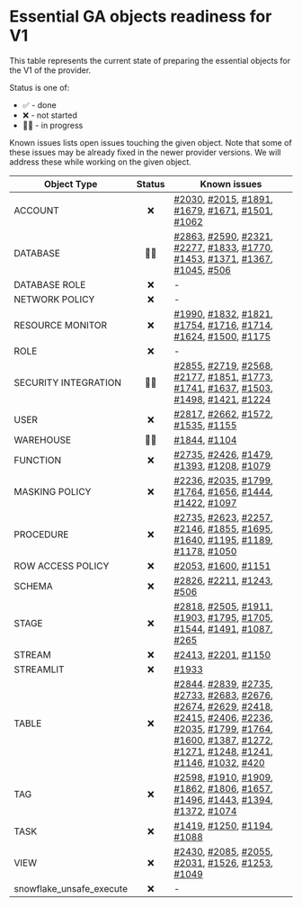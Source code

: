 # Essential GA objects readiness for V1

This table represents the current state of preparing the essential objects for the V1 of the provider.

Status is one of:
- ✅ - done<br>
- ❌ - not started<br>
- 👨‍💻 - in progress<br>

Known issues lists open issues touching the given object. Note that some of these issues may be already fixed in the
newer provider versions. We will address these while working on the given object.

| Object Type              | Status | Known issues                                                                                                                                                                                                                                                                                                                                                                                                                                                                                                                                                                                                                                                                                                                                                                                                                                                                                                                                                                                                                                                                                                                                                                                                                                                                                                                                                                                                                                                                                                                                                                                                                                                                                                                                                                                                                                                                                                                                                                                                                                                                                                         |
|--------------------------|:------:|----------------------------------------------------------------------------------------------------------------------------------------------------------------------------------------------------------------------------------------------------------------------------------------------------------------------------------------------------------------------------------------------------------------------------------------------------------------------------------------------------------------------------------------------------------------------------------------------------------------------------------------------------------------------------------------------------------------------------------------------------------------------------------------------------------------------------------------------------------------------------------------------------------------------------------------------------------------------------------------------------------------------------------------------------------------------------------------------------------------------------------------------------------------------------------------------------------------------------------------------------------------------------------------------------------------------------------------------------------------------------------------------------------------------------------------------------------------------------------------------------------------------------------------------------------------------------------------------------------------------------------------------------------------------------------------------------------------------------------------------------------------------------------------------------------------------------------------------------------------------------------------------------------------------------------------------------------------------------------------------------------------------------------------------------------------------------------------------------------------------|
| ACCOUNT                  |   ❌    | [#2030](https://github.com/Snowflake-Labs/terraform-provider-snowflake/issues/2030), [#2015](https://github.com/Snowflake-Labs/terraform-provider-snowflake/issues/2015), [#1891](https://github.com/Snowflake-Labs/terraform-provider-snowflake/issues/1891), [#1679](https://github.com/Snowflake-Labs/terraform-provider-snowflake/issues/1679), [#1671](https://github.com/Snowflake-Labs/terraform-provider-snowflake/issues/1671), [#1501](https://github.com/Snowflake-Labs/terraform-provider-snowflake/issues/1501), [#1062](https://github.com/Snowflake-Labs/terraform-provider-snowflake/issues/1062)                                                                                                                                                                                                                                                                                                                                                                                                                                                                                                                                                                                                                                                                                                                                                                                                                                                                                                                                                                                                                                                                                                                                                                                                                                                                                                                                                                                                                                                                                                    |
| DATABASE                 | 👨‍💻  | [#2863](https://github.com/Snowflake-Labs/terraform-provider-snowflake/issues/2863), [#2590](https://github.com/Snowflake-Labs/terraform-provider-snowflake/issues/2590), [#2321](https://github.com/Snowflake-Labs/terraform-provider-snowflake/issues/2321), [#2277](https://github.com/Snowflake-Labs/terraform-provider-snowflake/issues/2277), [#1833](https://github.com/Snowflake-Labs/terraform-provider-snowflake/issues/1833), [#1770](https://github.com/Snowflake-Labs/terraform-provider-snowflake/issues/1770), [#1453](https://github.com/Snowflake-Labs/terraform-provider-snowflake/issues/1453), [#1371](https://github.com/Snowflake-Labs/terraform-provider-snowflake/issues/1371), [#1367](https://github.com/Snowflake-Labs/terraform-provider-snowflake/issues/1367), [#1045](https://github.com/Snowflake-Labs/terraform-provider-snowflake/issues/1045), [#506](https://github.com/Snowflake-Labs/terraform-provider-snowflake/issues/506)                                                                                                                                                                                                                                                                                                                                                                                                                                                                                                                                                                                                                                                                                                                                                                                                                                                                                                                                                                                                                                                                                                                                                                                                                                       |
| DATABASE ROLE            |   ❌    | -                                                                                                                                                                                                                                                                                                                                                                                                                                                                                                                                                                                                                                                                                                                                                                                                                                                                                                                                                                                                                                                                                                                                                                                                                                                                                                                                                                                                                                                                                                                                                                                                                                                                                                                                                                                                                                                                                                                                                                                                                                                                                                                    |
| NETWORK POLICY           |   ❌    | -                                                                                                                                                                                                                                                                                                                                                                                                                                                                                                                                                                                                                                                                                                                                                                                                                                                                                                                                                                                                                                                                                                                                                                                                                                                                                                                                                                                                                                                                                                                                                                                                                                                                                                                                                                                                                                                                                                                                                                                                                                                                                                                    |
| RESOURCE MONITOR         |   ❌    | [#1990](https://github.com/Snowflake-Labs/terraform-provider-snowflake/issues/1990), [#1832](https://github.com/Snowflake-Labs/terraform-provider-snowflake/issues/1832), [#1821](https://github.com/Snowflake-Labs/terraform-provider-snowflake/issues/1821), [#1754](https://github.com/Snowflake-Labs/terraform-provider-snowflake/issues/1754), [#1716](https://github.com/Snowflake-Labs/terraform-provider-snowflake/issues/1716), [#1714](https://github.com/Snowflake-Labs/terraform-provider-snowflake/issues/1714), [#1624](https://github.com/Snowflake-Labs/terraform-provider-snowflake/issues/1624), [#1500](https://github.com/Snowflake-Labs/terraform-provider-snowflake/issues/1500), [#1175](https://github.com/Snowflake-Labs/terraform-provider-snowflake/issues/1175)                                                                                                                                                                                                                                                                                                                                                                                                                                                                                                                                                                                                                                                                                                                                                                                                                                                                                                                                                                                                                                                                                                                                                                                                                                                                                                                          |
| ROLE                     |   ❌    | -                                                                                                                                                                                                                                                                                                                                                                                                                                                                                                                                                                                                                                                                                                                                                                                                                                                                                                                                                                                                                                                                                                                                                                                                                                                                                                                                                                                                                                                                                                                                                                                                                                                                                                                                                                                                                                                                                                                                                                                                                                                                                                                    |
| SECURITY INTEGRATION     | 👨‍💻  | [#2855](https://github.com/Snowflake-Labs/terraform-provider-snowflake/issues/2855), [#2719](https://github.com/Snowflake-Labs/terraform-provider-snowflake/issues/2719), [#2568](https://github.com/Snowflake-Labs/terraform-provider-snowflake/issues/2568), [#2177](https://github.com/Snowflake-Labs/terraform-provider-snowflake/issues/2177), [#1851](https://github.com/Snowflake-Labs/terraform-provider-snowflake/issues/1851), [#1773](https://github.com/Snowflake-Labs/terraform-provider-snowflake/issues/1773), [#1741](https://github.com/Snowflake-Labs/terraform-provider-snowflake/issues/1741), [#1637](https://github.com/Snowflake-Labs/terraform-provider-snowflake/issues/1637), [#1503](https://github.com/Snowflake-Labs/terraform-provider-snowflake/issues/1503), [#1498](https://github.com/Snowflake-Labs/terraform-provider-snowflake/issues/1498), [#1421](https://github.com/Snowflake-Labs/terraform-provider-snowflake/issues/1421), [#1224](https://github.com/Snowflake-Labs/terraform-provider-snowflake/issues/1224)                                                                                                                                                                                                                                                                                                                                                                                                                                                                                                                                                                                                                                                                                                                                                                                                                                                                                                                                                                                                                                                                                                                                                |
| USER                     |   ❌    | [#2817](https://github.com/Snowflake-Labs/terraform-provider-snowflake/issues/2817), [#2662](https://github.com/Snowflake-Labs/terraform-provider-snowflake/issues/2662), [#1572](https://github.com/Snowflake-Labs/terraform-provider-snowflake/issues/1572), [#1535](https://github.com/Snowflake-Labs/terraform-provider-snowflake/issues/1535), [#1155](https://github.com/Snowflake-Labs/terraform-provider-snowflake/issues/1155)                                                                                                                                                                                                                                                                                                                                                                                                                                                                                                                                                                                                                                                                                                                                                                                                                                                                                                                                                                                                                                                                                                                                                                                                                                                                                                                                                                                                                                                                                                                                                                                                                                                                              |
| WAREHOUSE                | 👨‍💻  | [#1844](https://github.com/Snowflake-Labs/terraform-provider-snowflake/issues/1844), [#1104](https://github.com/Snowflake-Labs/terraform-provider-snowflake/issues/1104)                                                                                                                                                                                                                                                                                                                                                                                                                                                                                                                                                                                                                                                                                                                                                                                                                                                                                                                                                                                                                                                                                                                                                                                                                                                                                                                                                                                                                                                                                                                                                                                                                                                                                                                                                                                                                                                                                                                                             |
| FUNCTION                 |   ❌    | [#2735](https://github.com/Snowflake-Labs/terraform-provider-snowflake/issues/2735), [#2426](https://github.com/Snowflake-Labs/terraform-provider-snowflake/issues/2426), [#1479](https://github.com/Snowflake-Labs/terraform-provider-snowflake/issues/1479), [#1393](https://github.com/Snowflake-Labs/terraform-provider-snowflake/issues/1393), [#1208](https://github.com/Snowflake-Labs/terraform-provider-snowflake/issues/1208), [#1079](https://github.com/Snowflake-Labs/terraform-provider-snowflake/issues/1079)                                                                                                                                                                                                                                                                                                                                                                                                                                                                                                                                                                                                                                                                                                                                                                                                                                                                                                                                                                                                                                                                                                                                                                                                                                                                                                                                                                                                                                                                                                                                                                                         |
| MASKING POLICY           |   ❌    | [#2236](https://github.com/Snowflake-Labs/terraform-provider-snowflake/issues/2236), [#2035](https://github.com/Snowflake-Labs/terraform-provider-snowflake/issues/2035), [#1799](https://github.com/Snowflake-Labs/terraform-provider-snowflake/issues/1799), [#1764](https://github.com/Snowflake-Labs/terraform-provider-snowflake/issues/1764), [#1656](https://github.com/Snowflake-Labs/terraform-provider-snowflake/issues/1656), [#1444](https://github.com/Snowflake-Labs/terraform-provider-snowflake/issues/1444), [#1422](https://github.com/Snowflake-Labs/terraform-provider-snowflake/issues/1422), [#1097](https://github.com/Snowflake-Labs/terraform-provider-snowflake/issues/1097)                                                                                                                                                                                                                                                                                                                                                                                                                                                                                                                                                                                                                                                                                                                                                                                                                                                                                                                                                                                                                                                                                                                                                                                                                                                                                                                                                                                                               |
| PROCEDURE                |   ❌    | [#2735](https://github.com/Snowflake-Labs/terraform-provider-snowflake/issues/2735), [#2623](https://github.com/Snowflake-Labs/terraform-provider-snowflake/issues/2623), [#2257](https://github.com/Snowflake-Labs/terraform-provider-snowflake/issues/2257), [#2146](https://github.com/Snowflake-Labs/terraform-provider-snowflake/issues/2146), [#1855](https://github.com/Snowflake-Labs/terraform-provider-snowflake/issues/1855), [#1695](https://github.com/Snowflake-Labs/terraform-provider-snowflake/issues/1695), [#1640](https://github.com/Snowflake-Labs/terraform-provider-snowflake/issues/1640), [#1195](https://github.com/Snowflake-Labs/terraform-provider-snowflake/issues/1195), [#1189](https://github.com/Snowflake-Labs/terraform-provider-snowflake/issues/1189), [#1178](https://github.com/Snowflake-Labs/terraform-provider-snowflake/issues/1178), [#1050](https://github.com/Snowflake-Labs/terraform-provider-snowflake/issues/1050)                                                                                                                                                                                                                                                                                                                                                                                                                                                                                                                                                                                                                                                                                                                                                                                                                                                                                                                                                                                                                                                                                                                                                |
| ROW ACCESS POLICY        |   ❌    | [#2053](https://github.com/Snowflake-Labs/terraform-provider-snowflake/issues/2053), [#1600](https://github.com/Snowflake-Labs/terraform-provider-snowflake/issues/1600), [#1151](https://github.com/Snowflake-Labs/terraform-provider-snowflake/issues/1151)                                                                                                                                                                                                                                                                                                                                                                                                                                                                                                                                                                                                                                                                                                                                                                                                                                                                                                                                                                                                                                                                                                                                                                                                                                                                                                                                                                                                                                                                                                                                                                                                                                                                                                                                                                                                                                                        |
| SCHEMA                   |   ❌    | [#2826](https://github.com/Snowflake-Labs/terraform-provider-snowflake/issues/2826), [#2211](https://github.com/Snowflake-Labs/terraform-provider-snowflake/issues/2211), [#1243](https://github.com/Snowflake-Labs/terraform-provider-snowflake/issues/1243), [#506](https://github.com/Snowflake-Labs/terraform-provider-snowflake/issues/506)                                                                                                                                                                                                                                                                                                                                                                                                                                                                                                                                                                                                                                                                                                                                                                                                                                                                                                                                                                                                                                                                                                                                                                                                                                                                                                                                                                                                                                                                                                                                                                                                                                                                                                                                                                     |
| STAGE                    |   ❌    | [#2818](https://github.com/Snowflake-Labs/terraform-provider-snowflake/issues/2818), [#2505](https://github.com/Snowflake-Labs/terraform-provider-snowflake/issues/2505), [#1911](https://github.com/Snowflake-Labs/terraform-provider-snowflake/issues/1911), [#1903](https://github.com/Snowflake-Labs/terraform-provider-snowflake/issues/1903), [#1795](https://github.com/Snowflake-Labs/terraform-provider-snowflake/issues/1795), [#1705](https://github.com/Snowflake-Labs/terraform-provider-snowflake/issues/1705), [#1544](https://github.com/Snowflake-Labs/terraform-provider-snowflake/issues/1544), [#1491](https://github.com/Snowflake-Labs/terraform-provider-snowflake/issues/1491), [#1087](https://github.com/Snowflake-Labs/terraform-provider-snowflake/issues/1087), [#265](https://github.com/Snowflake-Labs/terraform-provider-snowflake/issues/265)                                                                                                                                                                                                                                                                                                                                                                                                                                                                                                                                                                                                                                                                                                                                                                                                                                                                                                                                                                                                                                                                                                                                                                                                                                       |
| STREAM                   |   ❌    | [#2413](https://github.com/Snowflake-Labs/terraform-provider-snowflake/issues/2413), [#2201](https://github.com/Snowflake-Labs/terraform-provider-snowflake/issues/2201), [#1150](https://github.com/Snowflake-Labs/terraform-provider-snowflake/issues/1150)                                                                                                                                                                                                                                                                                                                                                                                                                                                                                                                                                                                                                                                                                                                                                                                                                                                                                                                                                                                                                                                                                                                                                                                                                                                                                                                                                                                                                                                                                                                                                                                                                                                                                                                                                                                                                                                        |
| STREAMLIT                |   ❌    | [#1933](https://github.com/Snowflake-Labs/terraform-provider-snowflake/issues/1933)                                                                                                                                                                                                                                                                                                                                                                                                                                                                                                                                                                                                                                                                                                                                                                                                                                                                                                                                                                                                                                                                                                                                                                                                                                                                                                                                                                                                                                                                                                                                                                                                                                                                                                                                                                                                                                                                                                                                                                                                                                  |
| TABLE                    |   ❌    | [#2844](https://github.com/Snowflake-Labs/terraform-provider-snowflake/issues/2844). [#2839](https://github.com/Snowflake-Labs/terraform-provider-snowflake/issues/2839), [#2735](https://github.com/Snowflake-Labs/terraform-provider-snowflake/issues/2735), [#2733](https://github.com/Snowflake-Labs/terraform-provider-snowflake/issues/2733), [#2683](https://github.com/Snowflake-Labs/terraform-provider-snowflake/issues/2683), [#2676](https://github.com/Snowflake-Labs/terraform-provider-snowflake/issues/2676), [#2674](https://github.com/Snowflake-Labs/terraform-provider-snowflake/issues/2674), [#2629](https://github.com/Snowflake-Labs/terraform-provider-snowflake/issues/2629), [#2418](https://github.com/Snowflake-Labs/terraform-provider-snowflake/issues/2418), [#2415](https://github.com/Snowflake-Labs/terraform-provider-snowflake/issues/2415), [#2406](https://github.com/Snowflake-Labs/terraform-provider-snowflake/issues/2406), [#2236](https://github.com/Snowflake-Labs/terraform-provider-snowflake/issues/2236), [#2035](https://github.com/Snowflake-Labs/terraform-provider-snowflake/issues/2035), [#1799](https://github.com/Snowflake-Labs/terraform-provider-snowflake/issues/1799), [#1764](https://github.com/Snowflake-Labs/terraform-provider-snowflake/issues/1764), [#1600](https://github.com/Snowflake-Labs/terraform-provider-snowflake/issues/1600), [#1387](https://github.com/Snowflake-Labs/terraform-provider-snowflake/issues/1387), [#1272](https://github.com/Snowflake-Labs/terraform-provider-snowflake/issues/1272), [#1271](https://github.com/Snowflake-Labs/terraform-provider-snowflake/issues/1271), [#1248](https://github.com/Snowflake-Labs/terraform-provider-snowflake/issues/1248), [#1241](https://github.com/Snowflake-Labs/terraform-provider-snowflake/issues/1241), [#1146](https://github.com/Snowflake-Labs/terraform-provider-snowflake/issues/1146), [#1032](https://github.com/Snowflake-Labs/terraform-provider-snowflake/issues/1032), [#420](https://github.com/Snowflake-Labs/terraform-provider-snowflake/issues/420) |
| TAG                      |   ❌    | [#2598](https://github.com/Snowflake-Labs/terraform-provider-snowflake/issues/2598), [#1910](https://github.com/Snowflake-Labs/terraform-provider-snowflake/issues/1910), [#1909](https://github.com/Snowflake-Labs/terraform-provider-snowflake/issues/1909), [#1862](https://github.com/Snowflake-Labs/terraform-provider-snowflake/issues/1862), [#1806](https://github.com/Snowflake-Labs/terraform-provider-snowflake/issues/1806), [#1657](https://github.com/Snowflake-Labs/terraform-provider-snowflake/issues/1657), [#1496](https://github.com/Snowflake-Labs/terraform-provider-snowflake/issues/1496), [#1443](https://github.com/Snowflake-Labs/terraform-provider-snowflake/issues/1443), [#1394](https://github.com/Snowflake-Labs/terraform-provider-snowflake/issues/1394), [#1372](https://github.com/Snowflake-Labs/terraform-provider-snowflake/issues/1372), [#1074](https://github.com/Snowflake-Labs/terraform-provider-snowflake/issues/1074)                                                                                                                                                                                                                                                                                                                                                                                                                                                                                                                                                                                                                                                                                                                                                                                                                                                                                                                                                                                                                                                                                                                                                |
| TASK                     |   ❌    | [#1419](https://github.com/Snowflake-Labs/terraform-provider-snowflake/issues/1419), [#1250](https://github.com/Snowflake-Labs/terraform-provider-snowflake/issues/1250), [#1194](https://github.com/Snowflake-Labs/terraform-provider-snowflake/issues/1194), [#1088](https://github.com/Snowflake-Labs/terraform-provider-snowflake/issues/1088)                                                                                                                                                                                                                                                                                                                                                                                                                                                                                                                                                                                                                                                                                                                                                                                                                                                                                                                                                                                                                                                                                                                                                                                                                                                                                                                                                                                                                                                                                                                                                                                                                                                                                                                                                                   |
| VIEW                     |   ❌    | [#2430](https://github.com/Snowflake-Labs/terraform-provider-snowflake/issues/2430), [#2085](https://github.com/Snowflake-Labs/terraform-provider-snowflake/issues/2085), [#2055](https://github.com/Snowflake-Labs/terraform-provider-snowflake/issues/2055), [#2031](https://github.com/Snowflake-Labs/terraform-provider-snowflake/issues/2031), [#1526](https://github.com/Snowflake-Labs/terraform-provider-snowflake/issues/1526), [#1253](https://github.com/Snowflake-Labs/terraform-provider-snowflake/issues/1253), [#1049](https://github.com/Snowflake-Labs/terraform-provider-snowflake/issues/1049)                                                                                                                                                                                                                                                                                                                                                                                                                                                                                                                                                                                                                                                                                                                                                                                                                                                                                                                                                                                                                                                                                                                                                                                                                                                                                                                                                                                                                                                                                                    |
| snowflake_unsafe_execute |   ❌    | -                                                                                                                                                                                                                                                                                                                                                                                                                                                                                                                                                                                                                                                                                                                                                                                                                                                                                                                                                                                                                                                                                                                                                                                                                                                                                                                                                                                                                                                                                                                                                                                                                                                                                                                                                                                                                                                                                                                                                                                                                                                                                                                    |
